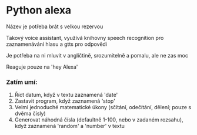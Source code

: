 # Python alexa

Název je potřeba brát s velkou rezervou

Takový voice assistant, využívá knihovny speech recognition pro zaznamenávání hlasu a gtts pro odpovědi

Je potřeba na ni mluvit v angličtině, srozumitelně a pomalu, ale ne zas moc

Reaguje pouze na 'hey Alexa'

### Zatím umí:

1. Říct datum, když v textu zaznamená 'date'
2. Zastavit program, když zaznamená 'stop'
3. Velmi jednoduché matematické úkony (sčítání, odečítání, dělení; pouze s dvěma čísly)
4. Generovat náhodná čísla (defaultně 1-100, nebo v zadaném rozsahu), když zaznamená 'random' a 'number' v textu
